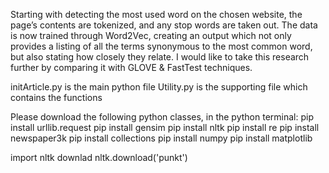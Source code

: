 Starting with detecting the most used word on the chosen website, the page’s contents are tokenized, and any stop words are taken out. The data is now trained through Word2Vec, creating an output which not only provides a listing of all the terms synonymous to the most common word, but also stating how closely they relate. I would like to take this research further by comparing it with GLOVE & FastTest techniques.  

initArticle.py is the main python file
Utility.py is the supporting file which contains the functions

Please download the following python classes, in the python terminal:
pip install urllib.request
pip install gensim
pip install nltk
pip install re
pip install newspaper3k
pip install collections
pip install numpy
pip install matplotlib


import nltk
downlad nltk.download('punkt')

